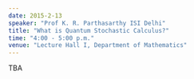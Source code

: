 ```yaml
---
date: 2015-2-13
speaker: "Prof K. R. Parthasarthy ISI Delhi"
title: "What is Quantum Stochastic Calculus?"
time: "4:00 - 5:00 p.m."
venue: "Lecture Hall I, Department of Mathematics"
---
```

TBA
